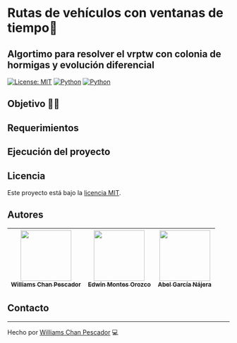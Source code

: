 # Rutas de vehículos con ventanas de tiempo🚗

## Algortimo para resolver el vrptw con colonia de hormigas y evolución diferencial

[![License: MIT](https://img.shields.io/badge/License-MIT-yellow.svg)](https://opensource.org/licenses/MIT)
[![Python](https://img.shields.io/badge/C-4.2.1-green?style=flat&logo=cpp&logoColor=ffffff)](https://devdocs.io/c/)
[![Python](https://img.shields.io/badge/Python-v3.12.0-green?style=flat&logo=python&logoColor=ffffff)](https://www.python.org/)


## Objetivo 🙌🏻

## Requerimientos 

## Ejecución del proyecto


## Licencia
Este proyecto está bajo la [licencia MIT](./LICENSE).

## Autores
| [<img src="https://media.licdn.com/dms/image/D4E03AQGBQ8UgY0VdCg/profile-displayphoto-shrink_200_200/0/1712587269099?e=1718236800&v=beta&t=FzunufKMeNvn0V5mVPv6PAkhr5WNm6G3drEXB4iyxM0" width=115><br><sub>Williams Chan Pescador</sub>](https://github.com/camilafernanda) |  [<img src="https://investigacion.uam.mx/images/fichas/88651_a.jpg" width=115><br><sub>Edwin Montes Orozco</sub>]([https://github.com/guilhermeonrails](https://github.com/ellenpimentel)) |  [<img src="https://dcni.cua.uam.mx/intranet/src/fotoProfes/1916832396IMG_8569.jpg" width=115><br><sub>Abel García Nájera</sub>](https://github.com/genesysaluralatam) |
| :---: | :---: | :---: |

## Contacto




---
Hecho por [Williams Chan Pescador]([https://github.com/newton1057](https://github.com/williams123000)https://github.com/williams123000) 💻
